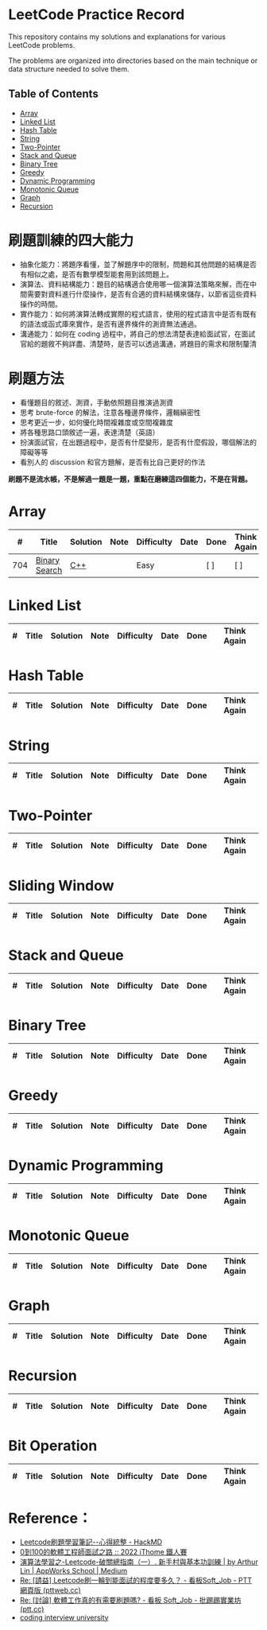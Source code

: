 # LeetCode Practice Record

This repository contains my solutions and explanations for various LeetCode problems. 

The problems are organized into directories based on the main technique or data structure needed to solve them.

## Table of Contents

- [Array](#array)
- [Linked List](#linked-list)
- [Hash Table](#hash-table)
- [String](#string)
- [Two-Pointer](#two-pointer)
- [Stack and Queue](#stack-and-queue)
- [Binary Tree](#binary-tree)
- [Greedy](#greedy)
- [Dynamic Programming](#dynamic-programming)
- [Monotonic Queue](#monotonic-queue)
- [Graph](#graph)
- [Recursion](#recursion)

# 刷題訓練的四大能力

- 抽象化能力：將題序看懂，並了解題序中的限制，問題和其他問題的結構是否有相似之處，是否有數學模型能套用到該問題上。
- 演算法、資料結構能力：題目的結構適合使用哪一個演算法策略來解，而在中間需要對資料進行什麼操作，是否有合適的資料結構來儲存，以節省這些資料操作的時間。
- 實作能力：如何將演算法轉成實際的程式語言，使用的程式語言中是否有既有的語法或函式庫來實作，是否有邊界條件的測資無法通過。
- 溝通能力：如何在 coding 過程中，將自己的想法清楚表達給面試官，在面試官給的題敘不夠詳盡、清楚時，是否可以透過溝通，將題目的需求和限制釐清

# 刷題方法

- 看懂題目的敘述、測資，手動依照題目推演過測資
- 思考 brute-force 的解法，注意各種邊界條件，邏輯縝密性
- 思考更近一步，如何優化時間複雜度或空間複雜度
- 將各種思路口頭敘述一遍，表達清楚（英語）
- 扮演面試官，在出題過程中，是否有什麼變形，是否有什麼假設，哪個解法的障礙等等
- 看別人的 discussion 和官方題解，是否有比自己更好的作法

**刷題不是流水帳，不是解過一題是一題，重點在磨練這四個能力，不是在背題。**

# Array

| # | Title | Solution | Note | Difficulty | Date | Done | Think Again |
|---| ----- | -------- | -------- | ---------- | ---------- | --- | --- |
| 704 | [Binary Search](https://leetcode.com/problems/binary-search/)| [C++](./Array/704.%20Binary%20Search/main.c)|  | Easy |  | [ ] | [ ] |

# Linked List

| # | Title | Solution | Note | Difficulty | Date | Done | Think Again |
|---| ----- | -------- | -------- | ---------- | ---------- | --- | --- |

# Hash Table

| # | Title | Solution | Note | Difficulty | Date | Done | Think Again |
|---| ----- | -------- | -------- | ---------- | ---------- | --- | --- |

# String

| # | Title | Solution | Note | Difficulty | Date | Done | Think Again |
|---| ----- | -------- | -------- | ---------- | ---------- | --- | --- |

# Two-Pointer

| # | Title | Solution | Note | Difficulty | Date | Done | Think Again |
|---| ----- | -------- | -------- | ---------- | ---------- | --- | --- |

# Sliding Window

| # | Title | Solution | Note | Difficulty | Date | Done | Think Again |
|---| ----- | -------- | -------- | ---------- | ---------- | --- | --- |

# Stack and Queue

| # | Title | Solution | Note | Difficulty | Date | Done | Think Again |
|---| ----- | -------- | -------- | ---------- | ---------- | --- | --- |

# Binary Tree

| # | Title | Solution | Note | Difficulty | Date | Done | Think Again |
|---| ----- | -------- | -------- | ---------- | ---------- | --- | --- |

# Greedy

| # | Title | Solution | Note | Difficulty | Date | Done | Think Again |
|---| ----- | -------- | -------- | ---------- | ---------- | --- | --- |

# Dynamic Programming

| # | Title | Solution | Note | Difficulty | Date | Done | Think Again |
|---| ----- | -------- | -------- | ---------- | ---------- | --- | --- |

# Monotonic Queue

| # | Title | Solution | Note | Difficulty | Date | Done | Think Again |
|---| ----- | -------- | -------- | ---------- | ---------- | --- | --- |

# Graph

| # | Title | Solution | Note | Difficulty | Date | Done | Think Again |
|---| ----- | -------- | -------- | ---------- | ---------- | --- | --- |

# Recursion

| # | Title | Solution | Note | Difficulty | Date | Done | Think Again |
|---| ----- | -------- | -------- | ---------- | ---------- | --- | --- |

# Bit Operation

| # | Title | Solution | Note | Difficulty | Date | Done | Think Again |
|---| ----- | -------- | -------- | ---------- | ---------- | --- | --- |

# Reference：

- [Leetcode刷題學習筆記--心得統整 - HackMD](https://hackmd.io/@meyr543/r1skFcvgY)
- [0到100的軟體工程師面試之路 :: 2022 iThome 鐵人賽](https://ithelp.ithome.com.tw/users/20152262/ironman/5615)
- [演算法學習之-Leetcode-破關總指南（一）. 新手村與基本功訓練 | by Arthur Lin | AppWorks School | Medium](https://medium.com/appworks-school/%E6%BC%94%E7%AE%97%E6%B3%95%E5%AD%B8%E7%BF%92%E4%B9%8B-leetcode-%E7%A0%B4%E9%97%9C%E7%B8%BD%E6%8C%87%E5%8D%97-%E4%B8%80-873b3fb65152)
- [Re: [請益] Leetcode刷一輪到能面試的程度要多久？ - 看板Soft_Job - PTT網頁版 (pttweb.cc)](https://www.pttweb.cc/bbs/Soft_Job/M.1545435337.A.B03)
- [Re: [討論] 軟體工作真的有需要刷題嗎? - 看板 Soft_Job - 批踢踢實業坊 (ptt.cc)](https://www.ptt.cc/bbs/Soft_Job/M.1629026770.A.B4E.html)
- [coding interview university](https://github.com/chuangellow/coding-interview-university)